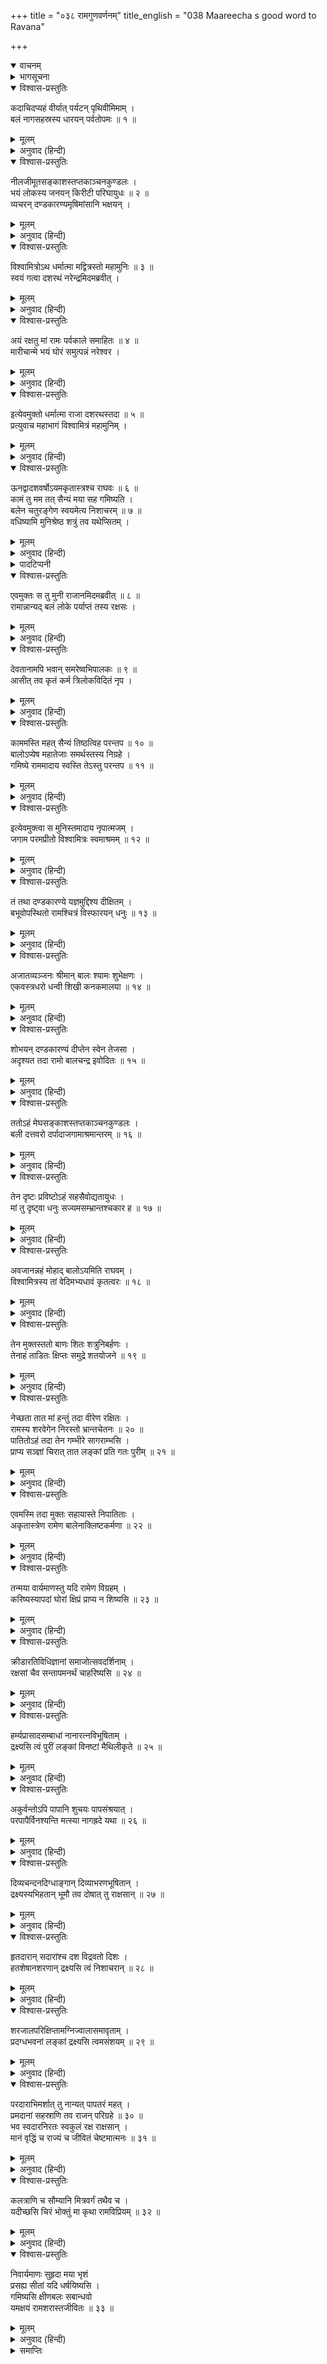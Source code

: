 +++
title = "०३८ रामगुणवर्णनम्"
title_english = "038 Maareecha s good word to Ravana"

+++
<details open><summary>वाचनम्</summary>
<div caption="श्रीराम-हरिसीताराममूर्ति-घनपाठिभ्यां वचनम्" class="audioEmbed" src="https://archive.org/download/Ramayana-recitation-Sriram-harisItArAmamUrti-Ghanapaati-v2/Kanda_3/Kanda_3_ARK-038-RamaGuna_Varnanam.mp3"></div>
</details>

<details><summary>भागसूचना</summary>

38. श्रीरामकी शक्तिके विषयमें अपना अनुभव बताकर मारीचका रावणको उनका अपराध करनेसे मना करना
</details>

<details open><summary>विश्वास-प्रस्तुतिः</summary>

कदाचिदप्यहं वीर्यात् पर्यटन् पृथिवीमिमाम् ।  
बलं नागसहस्रस्य धारयन् पर्वतोपमः ॥ १ ॥
</details>

<details><summary>मूलम्</summary>

कदाचिदप्यहं वीर्यात् पर्यटन् पृथिवीमिमाम् ।  
बलं नागसहस्रस्य धारयन् पर्वतोपमः ॥ १ ॥
</details>

<details><summary>अनुवाद (हिन्दी)</summary>

‘एक समयकी बात है कि मैं अपने पराक्रमके अभिमानमें आकर पर्वतके समान शरीर धारण किये इस पृथ्वीपर चक्कर लगा रहा था । उस समय मुझमें एक हजार हाथियोंका बल था ॥ १ ॥
</details>

<details open><summary>विश्वास-प्रस्तुतिः</summary>

नीलजीमूतसङ्काशस्तप्तकाञ्चनकुण्डलः ।  
भयं लोकस्य जनयन् किरीटी परिघायुधः ॥ २ ॥  
व्यचरन् दण्डकारण्यमृषिमांसानि भक्षयन् ।
</details>

<details><summary>मूलम्</summary>

नीलजीमूतसङ्काशस्तप्तकाञ्चनकुण्डलः ।  
भयं लोकस्य जनयन् किरीटी परिघायुधः ॥ २ ॥  
व्यचरन् दण्डकारण्यमृषिमांसानि भक्षयन् ।
</details>

<details><summary>अनुवाद (हिन्दी)</summary>

‘मेरा शरीर नील मेघके समान काला था । मैंने कानोंमें पक्के सोनेके कुण्डल पहन रखे थे । मेरे मस्तकपर किरीट था और हाथमें परिघ । मैं ऋषियोंके मांस खाता और समस्त जगत् के मनमें भय उत्पन्न करता हुआ दण्डकारण्यमें विचर रहा था ॥ २ १/२ ॥
</details>

<details open><summary>विश्वास-प्रस्तुतिः</summary>

विश्वामित्रोऽथ धर्मात्मा मद्वित्रस्तो महामुनिः ॥ ३ ॥  
स्वयं गत्वा दशरथं नरेन्द्रमिदमब्रवीत् ।
</details>

<details><summary>मूलम्</summary>

विश्वामित्रोऽथ धर्मात्मा मद्वित्रस्तो महामुनिः ॥ ३ ॥  
स्वयं गत्वा दशरथं नरेन्द्रमिदमब्रवीत् ।
</details>

<details><summary>अनुवाद (हिन्दी)</summary>

‘उन दिनों धर्मात्मा महामुनि विश्वामित्रको मुझसे बड़ा भय हो गया था । वे स्वयं राजा दशरथके पास गये और उनसे इस प्रकार बोले— ॥ ३ १/२ ॥
</details>

<details open><summary>विश्वास-प्रस्तुतिः</summary>

अयं रक्षतु मां रामः पर्वकाले समाहितः ॥ ४ ॥  
मारीचान्मे भयं घोरं समुत्पन्नं नरेश्वर ।
</details>

<details><summary>मूलम्</summary>

अयं रक्षतु मां रामः पर्वकाले समाहितः ॥ ४ ॥  
मारीचान्मे भयं घोरं समुत्पन्नं नरेश्वर ।
</details>

<details><summary>अनुवाद (हिन्दी)</summary>

‘नरेश्वर! मुझे मारीच नामक राक्षससे घोर भय प्राप्त हुआ है, अतः ये श्रीराम मेरे साथ चलें और पर्वके दिन एकाग्रचित्त हो मेरी रक्षा करें’ ॥ ४ १/२ ॥
</details>

<details open><summary>विश्वास-प्रस्तुतिः</summary>

इत्येवमुक्तो धर्मात्मा राजा दशरथस्तदा ॥ ५ ॥  
प्रत्युवाच महाभागं विश्वामित्रं महामुनिम् ।
</details>

<details><summary>मूलम्</summary>

इत्येवमुक्तो धर्मात्मा राजा दशरथस्तदा ॥ ५ ॥  
प्रत्युवाच महाभागं विश्वामित्रं महामुनिम् ।
</details>

<details><summary>अनुवाद (हिन्दी)</summary>

‘मुनिके ऐसा कहनेपर उस समय धर्मात्मा राजा दशरथने महाभाग महामुनि विश्वामित्रको इस प्रकार उत्तर दिया—
</details>

<details open><summary>विश्वास-प्रस्तुतिः</summary>

ऊनद्वादशवर्षोऽयमकृतास्त्रश्च राघवः ॥ ६ ॥  
कामं तु मम तत् सैन्यं मया सह गमिष्यति ।  
बलेन चतुरङ्गेण स्वयमेत्य निशाचरम् ॥ ७ ॥  
वधिष्यामि मुनिश्रेष्ठ शत्रुं तव यथेप्सितम् ।
</details>

<details><summary>मूलम्</summary>

ऊनद्वादशवर्षोऽयमकृतास्त्रश्च राघवः ॥ ६ ॥  
कामं तु मम तत् सैन्यं मया सह गमिष्यति ।  
बलेन चतुरङ्गेण स्वयमेत्य निशाचरम् ॥ ७ ॥  
वधिष्यामि मुनिश्रेष्ठ शत्रुं तव यथेप्सितम् ।
</details>

<details><summary>अनुवाद (हिन्दी)</summary>

‘मुनिश्रेष्ठ! रघुकुलनन्दन रामकी अवस्था अभी बारह* वर्षसे भी कम है । इन्हें अस्त्र-शस्त्रोंके चलानेका पूरा अभ्यास भी नहीं है । आप चाहें तो मेरे साथ मेरी सारी सेना वहाँ चलेगी और मैं चतुरङ्गिणी सेनाके साथ स्वयं ही चलकर आपकी इच्छाके अनुसार उस शत्रुरूप निशाचरका वध करूँगा’ ॥ ६-७ १/२ ॥
</details>

<details><summary>पादटिप्पनी</summary>

* यद्यपि बालकाण्डके २०वें सर्गके दूसरे श्लोकमें राजा दशरथने श्रीरामकी अवस्था सोलह वर्षसे कम (पंद्रह वर्षकी) बतायी थी, तथापि यहाँ मारीचने रावणके मनमें भय उत्पन्न करनेके लिये चार वर्ष कम अवस्था बतायी है । जो छोटी अवस्थामें इतने महान् पराक्रमी थे, वे अब बड़े होनेपर न जाने कैसे होंगे? यह लक्ष्य कराना ही यहाँ मारीचको अभीष्ट है ।
</details>

<details open><summary>विश्वास-प्रस्तुतिः</summary>

एवमुक्तः स तु मुनी राजानमिदमब्रवीत् ॥ ८ ॥  
रामान्नान्यद् बलं लोके पर्याप्तं तस्य रक्षसः ।
</details>

<details><summary>मूलम्</summary>

एवमुक्तः स तु मुनी राजानमिदमब्रवीत् ॥ ८ ॥  
रामान्नान्यद् बलं लोके पर्याप्तं तस्य रक्षसः ।
</details>

<details><summary>अनुवाद (हिन्दी)</summary>

‘राजाके ऐसा कहनेपर मुनि उनसे इस प्रकार बोले—‘उस राक्षसके लिये श्रीरामके सिवा दूसरी कोई शक्ति पर्याप्त नहीं है ॥ ८ १/२ ॥
</details>

<details open><summary>विश्वास-प्रस्तुतिः</summary>

देवतानामपि भवान् समरेष्वभिपालकः ॥ ९ ॥  
आसीत् तव कृतं कर्म त्रिलोकविदितं नृप ।
</details>

<details><summary>मूलम्</summary>

देवतानामपि भवान् समरेष्वभिपालकः ॥ ९ ॥  
आसीत् तव कृतं कर्म त्रिलोकविदितं नृप ।
</details>

<details><summary>अनुवाद (हिन्दी)</summary>

‘राजन्! इसमें संदेह नहीं कि आप समरभूमिमें देवताओंकी भी रक्षा करनेमें समर्थ हैं । आपने जो महान् कार्य किया है, वह तीनों लोकोंमें प्रसिद्ध है ॥ ९ १/२ ॥
</details>

<details open><summary>विश्वास-प्रस्तुतिः</summary>

काममस्ति महत् सैन्यं तिष्ठत्विह परन्तप ॥ १० ॥  
बालोऽप्येष महातेजाः समर्थस्तस्य निग्रहे ।  
गमिष्ये राममादाय स्वस्ति तेऽस्तु परन्तप ॥ ११ ॥
</details>

<details><summary>मूलम्</summary>

काममस्ति महत् सैन्यं तिष्ठत्विह परन्तप ॥ १० ॥  
बालोऽप्येष महातेजाः समर्थस्तस्य निग्रहे ।  
गमिष्ये राममादाय स्वस्ति तेऽस्तु परन्तप ॥ ११ ॥
</details>

<details><summary>अनुवाद (हिन्दी)</summary>

‘शत्रुओंको संताप देनेवाले नरेश! आपके पास जो विशाल सेना है, वह आपकी इच्छा हो तो यहीं रहे(आप भी यहीं रहें ।) महातेजस्वी श्रीराम बालक हैं तो भी उस राक्षसका दमन करनेमें समर्थ हैं, अतः मैं श्रीरामको ही साथ लेकर जाऊँगा; आपका कल्याण हो’ ॥ १०-११ ॥
</details>

<details open><summary>विश्वास-प्रस्तुतिः</summary>

इत्येवमुक्त्वा स मुनिस्तमादाय नृपात्मजम् ।  
जगाम परमप्रीतो विश्वामित्रः स्वमाश्रमम् ॥ १२ ॥
</details>

<details><summary>मूलम्</summary>

इत्येवमुक्त्वा स मुनिस्तमादाय नृपात्मजम् ।  
जगाम परमप्रीतो विश्वामित्रः स्वमाश्रमम् ॥ १२ ॥
</details>

<details><summary>अनुवाद (हिन्दी)</summary>

‘ऐसा कहकर (लक्ष्मणसहित) राजकुमार श्रीरामको साथ ले महामुनि विश्वामित्र बड़ी प्रसन्नताके साथ अपने आश्रमको गये ॥ १२ ॥
</details>

<details open><summary>विश्वास-प्रस्तुतिः</summary>

तं तथा दण्डकारण्ये यज्ञमुद्दिश्य दीक्षितम् ।  
बभूवोपस्थितो रामश्चित्रं विस्फारयन् धनुः ॥ १३ ॥
</details>

<details><summary>मूलम्</summary>

तं तथा दण्डकारण्ये यज्ञमुद्दिश्य दीक्षितम् ।  
बभूवोपस्थितो रामश्चित्रं विस्फारयन् धनुः ॥ १३ ॥
</details>

<details><summary>अनुवाद (हिन्दी)</summary>

‘इस प्रकार दण्डकारण्यमें जाकर उन्होंने यज्ञके लिये दीक्षा ग्रहण की और श्रीराम अपने अद्भुत धनुषकी टङ्कार करते हुए उनकी रक्षाके लिये पास ही खड़े हो गये ॥
</details>

<details open><summary>विश्वास-प्रस्तुतिः</summary>

अजातव्यञ्जनः श्रीमान् बालः श्यामः शुभेक्षणः ।  
एकवस्त्रधरो धन्वी शिखी कनकमालया ॥ १४ ॥
</details>

<details><summary>मूलम्</summary>

अजातव्यञ्जनः श्रीमान् बालः श्यामः शुभेक्षणः ।  
एकवस्त्रधरो धन्वी शिखी कनकमालया ॥ १४ ॥
</details>

<details><summary>अनुवाद (हिन्दी)</summary>

‘उस समयतक श्रीराममें जवानीके चिह्न प्रकट नहीं हुए थे । (उनकी किशोरावस्था थी ।) वे एक शोभाशाली बालकके रूपमें दिखायी देते थे । उनके श्रीअङ्गका रंग साँवला और आँखें बड़ी सुन्दर थीं । वे एक वस्त्र धारण किये, हाथोंमें धनुष लिये सुन्दर शिखा और सोनेके हारसे सुशोभित थे ॥ १४ ॥
</details>

<details open><summary>विश्वास-प्रस्तुतिः</summary>

शोभयन् दण्डकारण्यं दीप्तेन स्वेन तेजसा ।  
अदृश्यत तदा रामो बालचन्द्र इवोदितः ॥ १५ ॥
</details>

<details><summary>मूलम्</summary>

शोभयन् दण्डकारण्यं दीप्तेन स्वेन तेजसा ।  
अदृश्यत तदा रामो बालचन्द्र इवोदितः ॥ १५ ॥
</details>

<details><summary>अनुवाद (हिन्दी)</summary>

‘उस समय अपने उद्दीप्त तेजसे दण्डकारण्यकी शोभा बढ़ाते हुए श्रीरामचन्द्र नवोदित बालचन्द्रके समान दृष्टिगोचर होते थे ॥ १५ ॥
</details>

<details open><summary>विश्वास-प्रस्तुतिः</summary>

ततोऽहं मेघसङ्काशस्तप्तकाञ्चनकुण्डलः ।  
बली दत्तवरो दर्पादाजगामाश्रमान्तरम् ॥ १६ ॥
</details>

<details><summary>मूलम्</summary>

ततोऽहं मेघसङ्काशस्तप्तकाञ्चनकुण्डलः ।  
बली दत्तवरो दर्पादाजगामाश्रमान्तरम् ॥ १६ ॥
</details>

<details><summary>अनुवाद (हिन्दी)</summary>

‘इधर मैं भी मेघके समान काले शरीरसे बड़े घमंडके साथ उस आश्रमके भीतर घुसा । मेरे कानोंमें तपाये हुए सुवर्णके कुण्डल झलमला रहे थे । मैं बलवान् तो था ही, मुझे वरदान भी मिल चुका था कि देवता मुझे मार नहीं सकेंगे ॥ १६ ॥
</details>

<details open><summary>विश्वास-प्रस्तुतिः</summary>

तेन दृष्टः प्रविष्टोऽहं सहसैवोद्यतायुधः ।  
मां तु दृष्ट्वा धनुः सज्यमसम्भ्रान्तश्चकार ह ॥ १७ ॥
</details>

<details><summary>मूलम्</summary>

तेन दृष्टः प्रविष्टोऽहं सहसैवोद्यतायुधः ।  
मां तु दृष्ट्वा धनुः सज्यमसम्भ्रान्तश्चकार ह ॥ १७ ॥
</details>

<details><summary>अनुवाद (हिन्दी)</summary>

‘भीतर प्रवेश करते ही श्रीरामचन्द्रजीकी दृष्टि मुझपर पड़ी । मुझे देखते ही उन्होंने सहसा धनुष उठा लिया और बिना किसी घबराहटके उसपर डोरी चढ़ा दी ॥
</details>

<details open><summary>विश्वास-प्रस्तुतिः</summary>

अवजानन्नहं मोहाद् बालोऽयमिति राघवम् ।  
विश्वामित्रस्य तां वेदिमभ्यधावं कृतत्वरः ॥ १८ ॥
</details>

<details><summary>मूलम्</summary>

अवजानन्नहं मोहाद् बालोऽयमिति राघवम् ।  
विश्वामित्रस्य तां वेदिमभ्यधावं कृतत्वरः ॥ १८ ॥
</details>

<details><summary>अनुवाद (हिन्दी)</summary>

‘मैं मोहवश श्रीरामचन्द्रजीको ‘यह बालक है’ ऐसा समझकर उनकी अवहेलना करता हुआ बड़ी तेजीके साथ विश्वामित्रकी उस यज्ञवेदीकी ओर दौड़ा ॥ १८ ॥
</details>

<details open><summary>विश्वास-प्रस्तुतिः</summary>

तेन मुक्तस्ततो बाणः शितः शत्रुनिबर्हणः ।  
तेनाहं ताडितः क्षिप्तः समुद्रे शतयोजने ॥ १९ ॥
</details>

<details><summary>मूलम्</summary>

तेन मुक्तस्ततो बाणः शितः शत्रुनिबर्हणः ।  
तेनाहं ताडितः क्षिप्तः समुद्रे शतयोजने ॥ १९ ॥
</details>

<details><summary>अनुवाद (हिन्दी)</summary>

‘इतनेहीमें श्रीरामने एक ऐसा तीखा बाण छोड़ा,जो शत्रुका संहार करनेवाला था; परंतु उस बाणकी चोट खाकर (मैं मरा नहीं) सौ योजन दूर समुद्रमें आकर गिर पड़ा ॥
</details>

<details open><summary>विश्वास-प्रस्तुतिः</summary>

नेच्छता तात मां हन्तुं तदा वीरेण रक्षितः ।  
रामस्य शरवेगेन निरस्तो भ्रान्तचेतनः ॥ २० ॥  
पातितोऽहं तदा तेन गम्भीरे सागराम्भसि ।  
प्राप्य सञ्ज्ञां चिरात् तात लङ्कां प्रति गतः पुरीम् ॥ २१ ॥
</details>

<details><summary>मूलम्</summary>

नेच्छता तात मां हन्तुं तदा वीरेण रक्षितः ।  
रामस्य शरवेगेन निरस्तो भ्रान्तचेतनः ॥ २० ॥  
पातितोऽहं तदा तेन गम्भीरे सागराम्भसि ।  
प्राप्य सञ्ज्ञां चिरात् तात लङ्कां प्रति गतः पुरीम् ॥ २१ ॥
</details>

<details><summary>अनुवाद (हिन्दी)</summary>

‘तात! वीर श्रीरामचन्द्रजी उस समय मुझे मारना नहीं चाहते थे, इसीलिये मेरी जान बच गयी । उनके बाणके वेगसे मैं भ्रान्तचित्त होकर दूर फेंक दिया गया और समुद्रके गहरे जलमें गिरा दिया गया । तात! फिर दीर्घकालके पश्चात् जब मुझे चेत हुआ, तब मैं लंकापुरीमें गया ॥ २०-२१ ॥
</details>

<details open><summary>विश्वास-प्रस्तुतिः</summary>

एवमस्मि तदा मुक्तः सहायास्ते निपातिताः ।  
अकृतास्त्रेण रामेण बालेनाक्लिष्टकर्मणा ॥ २२ ॥
</details>

<details><summary>मूलम्</summary>

एवमस्मि तदा मुक्तः सहायास्ते निपातिताः ।  
अकृतास्त्रेण रामेण बालेनाक्लिष्टकर्मणा ॥ २२ ॥
</details>

<details><summary>अनुवाद (हिन्दी)</summary>

‘इस प्रकार उस समय मैं मरनेसे बचा । अनायास ही महान् कर्म करनेवाले श्रीराम उन दिनों अभी बालक थे और उन्हें अस्त्र चलानेका पूरा अभ्यास भी नहीं था तो भी उन्होंने मेरे उन सभी सहायकोंको मार गिराया, जो मेरे साथ गये थे ॥ २२ ॥
</details>

<details open><summary>विश्वास-प्रस्तुतिः</summary>

तन्मया वार्यमाणस्तु यदि रामेण विग्रहम् ।  
करिष्यस्यापदां घोरां क्षिप्रं प्राप्य न शिष्यसि ॥ २३ ॥
</details>

<details><summary>मूलम्</summary>

तन्मया वार्यमाणस्तु यदि रामेण विग्रहम् ।  
करिष्यस्यापदां घोरां क्षिप्रं प्राप्य न शिष्यसि ॥ २३ ॥
</details>

<details><summary>अनुवाद (हिन्दी)</summary>

‘इसलिये मेरे मना करनेपर भी यदि तुम श्रीरामके साथ विरोध करोगे तो शीघ्र ही घोर आपत्तिमें पड़ जाओगे और अन्तमें अपने जीवनसे भी हाथ धो बैठोगे ॥
</details>

<details open><summary>विश्वास-प्रस्तुतिः</summary>

क्रीडारतिविधिज्ञानां समाजोत्सवदर्शिनाम् ।  
रक्षसां चैव सन्तापमनर्थं चाहरिष्यसि ॥ २४ ॥
</details>

<details><summary>मूलम्</summary>

क्रीडारतिविधिज्ञानां समाजोत्सवदर्शिनाम् ।  
रक्षसां चैव सन्तापमनर्थं चाहरिष्यसि ॥ २४ ॥
</details>

<details><summary>अनुवाद (हिन्दी)</summary>

‘खेल-कूद और भोग-विलासके क्रमको जाननेवाले तथा सामाजिक उत्सवोंको ही देख-देखकर दिल बहलानेवाले राक्षसोंके लिये तुम संताप और अनर्थ (मौत) बुला लाओगे ॥ २४ ॥
</details>

<details open><summary>विश्वास-प्रस्तुतिः</summary>

हर्म्यप्रासादसम्बाधां नानारत्नविभूषिताम् ।  
द्रक्ष्यसि त्वं पुरीं लङ्कां विनष्टां मैथिलीकृते ॥ २५ ॥
</details>

<details><summary>मूलम्</summary>

हर्म्यप्रासादसम्बाधां नानारत्नविभूषिताम् ।  
द्रक्ष्यसि त्वं पुरीं लङ्कां विनष्टां मैथिलीकृते ॥ २५ ॥
</details>

<details><summary>अनुवाद (हिन्दी)</summary>

‘मिथिलेशकुमारी सीताके लिये तुम्हें धनियोंकी अट्टालिकाओं तथा राजभवनोंसे भरी हुई एवं नाना प्रकारके रत्नोंसे विभूषित लंकापुरीका विनाश भी अपनी आँखों देखना पड़ेगा ॥ २५ ॥
</details>

<details open><summary>विश्वास-प्रस्तुतिः</summary>

अकुर्वन्तोऽपि पापानि शुचयः पापसंश्रयात् ।  
परपापैर्विनश्यन्ति मत्स्या नागह्रदे यथा ॥ २६ ॥
</details>

<details><summary>मूलम्</summary>

अकुर्वन्तोऽपि पापानि शुचयः पापसंश्रयात् ।  
परपापैर्विनश्यन्ति मत्स्या नागह्रदे यथा ॥ २६ ॥
</details>

<details><summary>अनुवाद (हिन्दी)</summary>

‘जो लोग आचार-विचारसे शुद्ध हैं और पाप या अपराध नहीं करते हैं, वे भी यदि पापियोंके सम्पर्कमें चले जायँ तो दूसरोंके पापोंसे ही नष्ट हो जाते हैं, जैसे साँपवाले सरोवरमें निवास करनेवाली मछलियाँ उस सर्पके साथ ही मारी जाती हैं ॥ २६ ॥
</details>

<details open><summary>विश्वास-प्रस्तुतिः</summary>

दिव्यचन्दनदिग्धाङ्गान् दिव्याभरणभूषितान् ।  
द्रक्ष्यस्यभिहतान् भूमौ तव दोषात् तु राक्षसान् ॥ २७ ॥
</details>

<details><summary>मूलम्</summary>

दिव्यचन्दनदिग्धाङ्गान् दिव्याभरणभूषितान् ।  
द्रक्ष्यस्यभिहतान् भूमौ तव दोषात् तु राक्षसान् ॥ २७ ॥
</details>

<details><summary>अनुवाद (हिन्दी)</summary>

‘तुम देखोगे कि जिनके अङ्ग दिव्य चन्दनसे चर्चित होते थे तथा जो दिव्य आभूषणोंसे विभूषित रहते थे, वे ही राक्षस तुम्हारे ही अपराधसे मारे जाकर पृथ्वीपर पड़े हुए हैं ॥ २७ ॥
</details>

<details open><summary>विश्वास-प्रस्तुतिः</summary>

हृतदारान् सदारांश्च दश विद्रवतो दिशः ।  
हतशेषानशरणान् द्रक्ष्यसि त्वं निशाचरान् ॥ २८ ॥
</details>

<details><summary>मूलम्</summary>

हृतदारान् सदारांश्च दश विद्रवतो दिशः ।  
हतशेषानशरणान् द्रक्ष्यसि त्वं निशाचरान् ॥ २८ ॥
</details>

<details><summary>अनुवाद (हिन्दी)</summary>

‘तुम्हें यह भी दिखायी देगा कि कितने ही निशाचरोंकी स्त्रियाँ हर ली गयी हैं और कुछकी स्त्रियाँ साथ हैं तथा वे युद्धमें मरनेसे बचकर असहाय अवस्थामें दसों दिशाओंकी ओर भाग रहे हैं ॥ २८ ॥
</details>

<details open><summary>विश्वास-प्रस्तुतिः</summary>

शरजालपरिक्षिप्तामग्निज्वालासमावृताम् ।  
प्रदग्धभवनां लङ्कां द्रक्ष्यसि त्वमसंशयम् ॥ २९ ॥
</details>

<details><summary>मूलम्</summary>

शरजालपरिक्षिप्तामग्निज्वालासमावृताम् ।  
प्रदग्धभवनां लङ्कां द्रक्ष्यसि त्वमसंशयम् ॥ २९ ॥
</details>

<details><summary>अनुवाद (हिन्दी)</summary>

‘निःसंदेह तुम्हारे सामने वह दृश्य भी आयेगा कि लंकापुरीपर बाणोंका जाल-सा बिछ गया है । वह आगकी ज्वालाओंसे घिर गयी है और उसका एक-एक घर जलकर भस्म हो गया है ॥ २९ ॥
</details>

<details open><summary>विश्वास-प्रस्तुतिः</summary>

परदाराभिमर्शात् तु नान्यत् पापतरं महत् ।  
प्रमदानां सहस्राणि तव राजन् परिग्रहे ॥ ३० ॥  
भव स्वदारनिरतः स्वकुलं रक्ष राक्षसान् ।  
मानं वृद्धिं च राज्यं च जीवितं चेष्टमात्मनः ॥ ३१ ॥
</details>

<details><summary>मूलम्</summary>

परदाराभिमर्शात् तु नान्यत् पापतरं महत् ।  
प्रमदानां सहस्राणि तव राजन् परिग्रहे ॥ ३० ॥  
भव स्वदारनिरतः स्वकुलं रक्ष राक्षसान् ।  
मानं वृद्धिं च राज्यं च जीवितं चेष्टमात्मनः ॥ ३१ ॥
</details>

<details><summary>अनुवाद (हिन्दी)</summary>

‘राजन्! परायी स्त्रीके संसर्गसे बढ़कर दूसरा कोई महान् पाप नहीं है । तुम्हारे अन्तःपुरमें हजारों युवती स्त्रियाँ हैं, उन अपनी ही स्त्रियोंमें अनुराग रखो । अपने कुलकी रक्षा करो, राक्षसोंके प्राण बचाओ तथा अपनी मान, प्रतिष्ठा, उन्नति, राज्य और प्यारे जीवनको नष्ट न होने दो ॥ ३०-३१ ॥
</details>

<details open><summary>विश्वास-प्रस्तुतिः</summary>

कलत्राणि च सौम्यानि मित्रवर्गं तथैव च ।  
यदीच्छसि चिरं भोक्तुं मा कृथा रामविप्रियम् ॥ ३२ ॥
</details>

<details><summary>मूलम्</summary>

कलत्राणि च सौम्यानि मित्रवर्गं तथैव च ।  
यदीच्छसि चिरं भोक्तुं मा कृथा रामविप्रियम् ॥ ३२ ॥
</details>

<details><summary>अनुवाद (हिन्दी)</summary>

‘यदि तुम अपनी सुन्दरी स्त्रियों तथा मित्रोंका सुख अधिक कालतक भोगना चाहते हो तो श्रीरामका अपराध न करो ॥ ३२ ॥
</details>

<details open><summary>विश्वास-प्रस्तुतिः</summary>

निवार्यमाणः सुहृदा मया भृशं  
प्रसह्य सीतां यदि धर्षयिष्यसि ।  
गमिष्यसि क्षीणबलः सबान्धवो  
यमक्षयं रामशरास्तजीवितः ॥ ३३ ॥
</details>

<details><summary>मूलम्</summary>

निवार्यमाणः सुहृदा मया भृशं  
प्रसह्य सीतां यदि धर्षयिष्यसि ।  
गमिष्यसि क्षीणबलः सबान्धवो  
यमक्षयं रामशरास्तजीवितः ॥ ३३ ॥
</details>

<details><summary>अनुवाद (हिन्दी)</summary>

‘मैं तुम्हारा हितैषी सुहृद् हूँ । यदि मेरे बारंबार मना करनेपर भी तुम हठपूर्वक सीताका अपहरण करोगे तो तुम्हारी सारी सेना नष्ट हो जायगी और तुम श्रीरामके बाणोंसे अपने प्राण गँवाकर बन्धु-बान्धवोंके साथ यमलोककी यात्रा करोगे’ ॥ ३३ ॥
</details>

<details><summary>समाप्तिः</summary>

इत्यार्षे श्रीमद्रामायणे वाल्मीकीये आदिकाव्येऽरण्यकाण्डेऽष्टात्रिंशः सर्गः ॥ ३८ ॥  
इस प्रकार श्रीवाल्मीकिनिर्मित आर्षरामायण आदिकाव्यके अरण्यकाण्डमें अड़तीसवाँ सर्ग पूरा हुआ ॥ ३८ ॥
</details>

